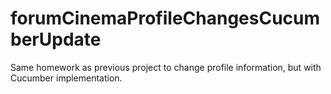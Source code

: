 # forumCinemaProfileChangesCucumberUpdate

Same homework as previous project to change profile information, but with Cucumber implementation.
